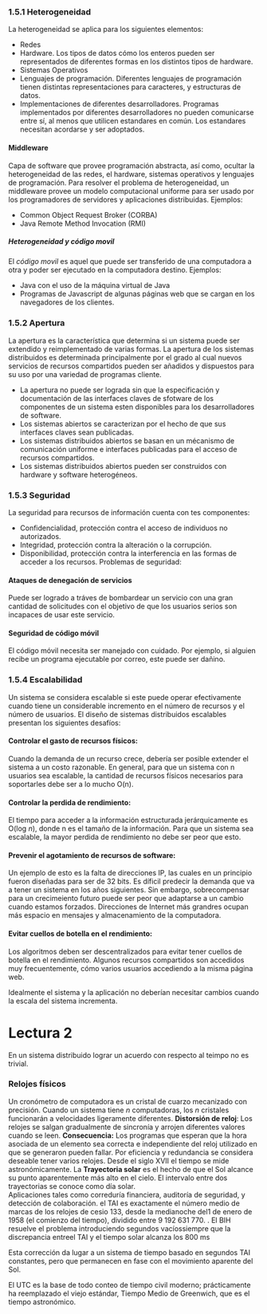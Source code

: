 ### 1.5.1 Heterogeneidad
La heterogeneidad se aplica para los siguientes elementos:
* Redes
* Hardware. Los tipos de datos cómo los enteros pueden ser representados de diferentes formas en los distintos tipos de hardware.
* Sistemas Operativos
* Lenguajes de programación. Diferentes lenguajes de programación tienen distintas representaciones para caracteres, y estructuras de datos. 
* Implementaciones de diferentes desarrolladores. Programas implementados por diferentes desarrolladores no pueden comunicarse entre sí, al menos que utilicen estandares en común. Los estandares necesitan acordarse y ser adoptados.
#### Middleware
Capa de software que provee programación abstracta, así como, ocultar la heterogeneidad de las redes, el hardware, sistemas operativos y lenguajes de programación. Para resolver el problema de heterogeneidad, un middleware provee un modelo computacional uniforme para ser usado por los programadores de servidores y aplicaciones distribuidas.
Ejemplos: 
* Common Object Request Broker (CORBA)
* Java Remote Method Invocation (RMI)
##### Heterogeneidad y código movil
El *código movil* es aquel que puede ser transferido de una computadora a otra y poder ser ejecutado en la computadora destino.
Ejemplos:
* Java con el uso de la máquina virtual de Java
* Programas de Javascript de algunas páginas web que se cargan en los navegadores de los clientes. 
### 1.5.2 Apertura
La apertura es la característica que determina si un sistema puede ser extendido y reimplementado de varias formas. 
La apertura de los sistemas distribuidos es determinada principalmente por el grado al cual nuevos servicios de recursos compartidos pueden ser añadidos y dispuestos para su uso por una variedad de programas cliente.
* La apertura no puede ser lograda sin que la especificación y documentación de las interfaces claves de sfotware de los componentes de un sistema esten disponibles para los desarrolladores de software.
* Los sistemas abiertos se caracterizan por el hecho de que sus interfaces claves sean publicadas.
* Los sistemas distribuidos abiertos se basan en un mécanismo de comunicación uniforme e interfaces publicadas para el acceso de recursos compartidos.
* Los sistemas distribuidos abiertos pueden ser construidos con hardware y software heterogéneos. 

### 1.5.3 Seguridad
La seguridad para recursos de información cuenta con tes componentes:
* Confidencialidad, protección contra el acceso de individuos no autorizados.
* Integridad, protección contra la alteración o la corrupción.
* Disponibilidad, protección contra la interferencia en las formas de acceder a los recursos.
Problemas de seguridad:
#### Ataques de denegación de servicios
Puede ser logrado a tráves de bombardear un servicio con una gran cantidad de solicitudes  con el objetivo de que los usuarios serios son incapaces de usar este servicio.
#### Seguridad de código móvil
El código móvil necesita ser manejado con cuidado. Por ejemplo, si alguien recibe un programa ejecutable por correo, este puede ser dañino.
### 1.5.4 Escalabilidad
Un sistema se considera escalable si este puede operar efectivamente cuando tiene un considerable incremento en el número de recursos y el número de usuarios. 
El diseño de sistemas distribuidos escalables presentan los siguientes desafíos: 
#### Controlar el gasto de recursos físicos:
Cuando la demanda de un recurso crece, debería ser posible extender el sistema a un costo razonable. En general, para que un sistema con n usuarios sea escalable, la cantidad de recursos físicos necesarios para soportarles debe ser a lo mucho O(n).
#### Controlar la perdida de rendimiento:
El tiempo para acceder a la información estructurada jerárquicamente es O(log *n*), donde n es el tamaño de la información. Para que un sistema sea escalable, la mayor perdida de rendimiento no debe ser peor que esto.
#### Prevenir el agotamiento de recursos de software:
Un ejemplo de esto es la falta de direcciones IP, las cuales en un principio fueron diseñadas para ser de 32 bits. Es díficil predecir la demanda que va a tener un sistema en los años siguientes. Sin embargo, sobrecompensar para un crecimeiento futuro puede ser peor que adaptarse a un cambio cuando estamos forzados. Direcciones de Internet más grandres ocupan más espacio en mensajes y almacenamiento de la computadora.
#### Evitar cuellos de botella en el rendimiento: 
Los algoritmos deben ser descentralizados para evitar tener cuellos de botella en el rendimiento. Algunos recursos compartidos son accedidos muy frecuentemente, cómo varios usuarios accediendo a la misma página web.

Idealmente el sistema y la aplicación no deberían necesitar cambios cuando la escala del sistema incrementa.

# Lectura 2
En un sistema distribuido lograr un acuerdo con respecto al teimpo no es trivial.

### Relojes físicos
Un cronómetro de computadora es un cristal de cuarzo mecanizado con precisión. 
Cuando un sistema tiene *n* computadoras, los *n* cristales funcionarán a velocidades ligeramente diferentes. 
**Distorsión de reloj**: Los relojes se salgan gradualmente de sincronía y arrojen diferentes valores cuando se leen. **Consecuencia:** Los programas que esperan que la hora asociada de un elemento sea correcta e independiente del reloj utilizado en que se generaron pueden fallar.
Por eficiencia y redundancia se considera deseable tener varios relojes.
Desde el siglo XVII el tiempo se mide astronómicamente. La **Trayectoria solar** es el hecho de que el Sol alcance su punto aparentemente más alto en el cielo. El intervalo entre dos trayectorias se conoce como día solar.  
Aplicaciones tales como correduría financiera, auditoría de seguridad, y detección de colaboración.
el TAI es exactamente el número medio de marcas de los relojes de cesio 133, desde la medianoche del1 de enero de 1958 (el comienzo del tiempo), dividido entre 9 192 631 770.
.
El BIH resuelve el problema introduciendo segundos vacíossiempre que la discrepancia entreel TAI y el tiempo solar alcanza los 800 ms

Esta corrección da lugar a un sistema de tiempo basado en segundos TAI constantes, pero que permanecen en fase con el movimiento aparente del Sol.

El UTC es la base de todo conteo de tiempo civil moderno; prácticamente ha reemplazado el viejo estándar, Tiempo Medio de Greenwich, que es el tiempo astronómico.